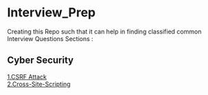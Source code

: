 # Interview_Prep
Creating this Repo such that it can help in finding classified common Interview Questions
Sections :
## Cyber Security
[1.CSRF Attack](https://github.com/AbhishekSharma6903/Interview_Prep/blob/main/Cyber_Security/1.CSRF)\
[2.Cross-Site-Scripting](https://github.com/AbhishekSharma6903/Interview_Prep/blob/main/Cyber_Security/2.Cross-Site-Scripting)
